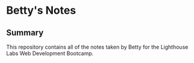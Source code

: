 # Betty's Notes

## Summary

This repository contains all of the notes taken by Betty for the Lighthouse Labs Web Development Bootcamp.
